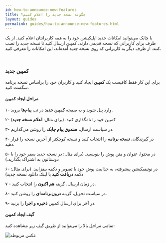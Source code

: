 ```yaml
---
id: how-to-announce-new-features
title: چگونه نسخه جدید را اعلام کنیم؟
layout: guides
permalink: guides/how-to-announce-new-features.html
---
```


با چابک می‌توانید امکانات جدید اپلیکیشن خود را به همه کاربرانتان اعلام کنید. از یک طرف برای کاربرانی که نسخه قدیمی دارند، کمپین ارسال کنید تا نسخه جدید را نصب کنند. از طرف دیگر به کاربرانی که روی نسخه جدید آمده‌اند، این امکانات را معرفی کنید.

<Br>

### کمپین جدید

 برای این کار فقط کافیست یک **کمپین** ایجاد کنید و کاربران خود را براساس نسخه برنامه سگمنت کنید.

#### مراحل ایجاد کمپین 

۱- وارد پنل شوید و به صفحه **کمپین جدید** در تب **پیام‌ها** بروید.

۲- کمپین خود را نامگذاری کنید. (برای مثال: **اعلام نسخه جدید**)

۳- در سیاست ارسال، **صندوق پیام چابک** را روشن می‌گذاریم.

۴- در گیرندگان، **نسخه برنامه** را انتخاب کنید و نسخه کوچکتر از آخرین نسخه را قرار دهید. 

۵- در محتوا، عنوان و متن پوش را بنویسید. (برای مثال: در نسخه جدید سفر خود را با دوستاتون به اشتراک بگذارید.)

۶- در نوتیفیکیشن پیشرفته، به جذابیت پوش خود با تصویر و دکمه بیفزایید. (برای مثال: دکمه **دریافت کنید** با لینک دانلود نسخه جدید)

۷ - در زمان ارسال، گزینه **هم اکنون** را انتخاب کنید. 

۸- در سیاست تحویل، گزینه **درون‌برنامه‌ای** را روشن کنید.

۹- در آخر برای ارسال کمپین **ذخیره و اجرا** را بزنید.

#### گیف ایجاد کمپین

تمامی مراحل بالا را می‌توانید از طریق گیف زیر مشاهده کنید:

 ![عکس مربوطه](http://uupload.ir/files/8itt_announcing-new-features-gif.gif)
